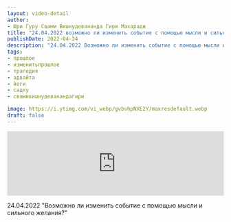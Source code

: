 ```yaml
---
layout: video-detail
author:
- Шри Гуру Свами Вишнудевананда Гири Махарадж
title: "24.04.2022 возможно ли изменить событие с помощью мысли и сильного желания?"
publishDate: 2022-04-24
description: "24.04.2022 Возможно ли изменить событие с помощью мысли и сильного желания?"
tags: 
- прошлое
- изменитьпрошлое
- трагедия
- адвайта
- йоги
- садху
- свамивишнудеванандагири

image: https://i.ytimg.com/vi_webp/gvbvhpNXE2Y/maxresdefault.webp
draft: false
---
```


<iframe width="100%" src="https://www.youtube.com/embed/gvbvhpNXE2Y" frameborder="0" allowfullscreen=""></iframe> 

 24.04.2022 "Возможно ли изменить событие с помощью мысли и сильного желания?"

  

 